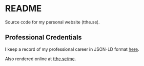 # README

Source code for my personal website (tthe.se).

## Professional Credentials

I keep a record of my professional career in JSON-LD format [here](src/data/me.jsonld).

Also rendered online at [tthe.se/me](https://tthe.se/me).
